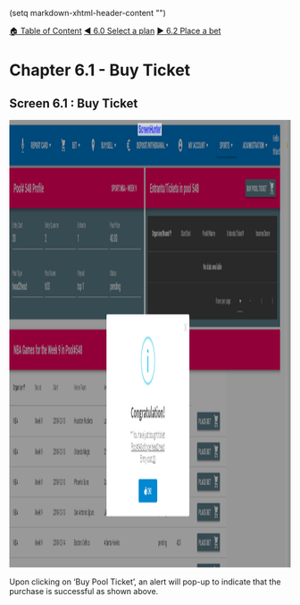 (setq markdown-xhtml-header-content 
"<style type='text/css'>
img[alt="Buyticket"] { width: 1200px; height: 800px; }
</style>")

[:house: Table of Content](readmd.html?fileToRender='toc.md' "TOC")
[:arrow_backward: 6.0 Select a plan](readmd.html?fileToRender='60_select_plan.md' "SelectPlan")
[:arrow_forward: 6.2 Place a bet](readmd.html?fileToRender='62_place_bet.md' "PlaceBet")

# Chapter 6.1 - Buy Ticket<a name="top"/>

## Screen 6.1 : Buy Ticket

![Buyticket](/faqs/buyticket.png "buy ticket image")

Upon clicking on ‘Buy Pool Ticket’, an alert will pop-up to indicate that the purchase is successful as shown above.
